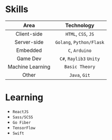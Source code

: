 # Skills

| Area          | Technology   |
| :-----------: | :----------: |
| Client-side | `HTML`, `CSS`, `JS` |
| Server-side | `Golang`, `Python/Flask` |
| Embedded | `C`, `Arduino` |
| Game Dev | `C#`, `Raylib3` `Unity` |
| Machine Learning | `Basic Theory` |
| Other | `Java`, `Git` |

# Learning
* `ReactJS`
* `Sass/SCSS`
* `Go Fiber`
* `TensorFlow`
* `Swift`
